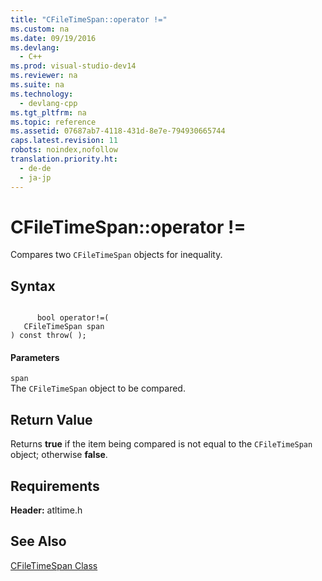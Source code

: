 ```yaml
---
title: "CFileTimeSpan::operator !="
ms.custom: na
ms.date: 09/19/2016
ms.devlang: 
  - C++
ms.prod: visual-studio-dev14
ms.reviewer: na
ms.suite: na
ms.technology: 
  - devlang-cpp
ms.tgt_pltfrm: na
ms.topic: reference
ms.assetid: 07687ab7-4118-431d-8e7e-794930665744
caps.latest.revision: 11
robots: noindex,nofollow
translation.priority.ht: 
  - de-de
  - ja-jp
---
```

# CFileTimeSpan::operator !=
Compares two `CFileTimeSpan` objects for inequality.  
  
## Syntax  
  
```  
  
      bool operator!=(  
   CFileTimeSpan span   
) const throw( );  
```  
  
#### Parameters  
 `span`  
 The `CFileTimeSpan` object to be compared.  
  
## Return Value  
 Returns **true** if the item being compared is not equal to the `CFileTimeSpan` object; otherwise **false**.  
  
## Requirements  
 **Header:** atltime.h  
  
## See Also  
 [CFileTimeSpan Class](../vs140/CFileTimeSpan-Class.md)